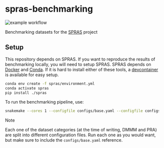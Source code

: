 # spras-benchmarking

![example workflow](https://github.com/Reed-CompBio/spras-benchmarking/actions/workflows/publish.yml/badge.svg)

Benchmarking datasets for the [SPRAS](https://github.com/Reed-CompBio/spras) project

## Setup

This repository depends on SPRAS. If you want to reproduce the results of benchmarking locally,
you will need to setup SPRAS. SPRAS depends on [Docker](https://www.docker.com/) and [Conda](https://docs.conda.io/projects/conda/en/stable/). If it is hard to install either of these tools,
a [devcontainer](https://containers.dev/) is available for easy setup.

```sh
conda env create -f spras/environment.yml
conda activate spras
pip install ./spras
```

To run the benchmarking pipeline, use:

```sh
snakemake --cores 1 --configfile configs/base.yaml --configfile configs/dmmm.yaml --show-failed-logs -s spras/Snakefile
```

> [!NOTE]
> Each one of the dataset categories (at the time of writing, DMMM and PRA) are split into different configuration files.
> Run each one as you would want, but make sure to include the `configs/base.yaml` reference.

